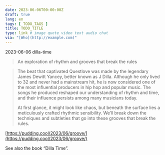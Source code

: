 ```yaml
---
date: 2023-06-06T00:00:00Z
draft: true
lang: en
tags: [ TODO_TAGS ]
title: TODO_TITLE
type: link # image quote video text audio chat
via: "[Who](http://example.com)"
---
```



2023-06-06 dilla-time


> An exploration of rhythm and grooves that break the rules

> The beat that captivated Questlove was made by the legendary James Dewitt Yancey, better known as J Dilla. Although he only lived to 32 and never had a mainstream hit, he is now considered one of the most influential producers in hip hop and popular music. The songs he produced reshaped our understanding of rhythm and time, and their influence persists among many musicians today.
>
> At first glance, it might look like chaos, but beneath the surface lies a meticulously crafted rhythmic sensibility. We’ll break down the techniques and subtleties that go into these grooves that break the rules.

[https://pudding.cool/2023/06/groove/](https://pudding.cool/2023/06/groove/)

See also the book “Dilla Time”.
